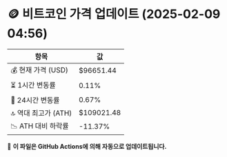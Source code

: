 # 🪙 비트코인 가격 업데이트 (2025-02-09 04:56)

| 항목                | 값 |
|--------------------|----------------|
| 💰 현재 가격 (USD) | $96651.44 |
| ⏳ 1시간 변동률    | 0.11% |
| 📆 24시간 변동률   | 0.67% |
| 🔝 역대 최고가 (ATH) | $109021.48 |
| 📉 ATH 대비 하락률 | -11.37% |

🔄 **이 파일은 GitHub Actions에 의해 자동으로 업데이트됩니다.**

